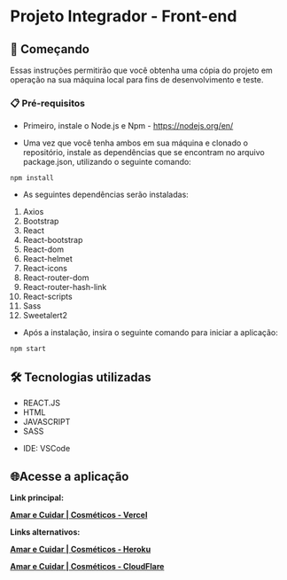 # Projeto Integrador - Front-end

## 🚀 Começando

Essas instruções permitirão que você obtenha uma cópia do projeto em operação na sua máquina local para fins de desenvolvimento e teste.

### 📋 Pré-requisitos

- Primeiro, instale o Node.js e Npm - https://nodejs.org/en/

- Uma vez que você tenha ambos em sua máquina e clonado o repositório, instale as dependências que se encontram no arquivo package.json, utilizando o seguinte comando:

```
npm install
```

- As seguintes dependências serão instaladas:

1. Axios
2. Bootstrap
3. React
4. React-bootstrap
5. React-dom
6. React-helmet
7. React-icons
8. React-router-dom
9. React-router-hash-link
10. React-scripts
11. Sass
12. Sweetalert2

- Após a instalação, insira o seguinte comando para iniciar a aplicação:

```
npm start
```

## 🛠️ Tecnologias utilizadas

* REACT.JS
* HTML
* JAVASCRIPT
* SASS

- IDE: VSCode



## 🌐Acesse a aplicação

**Link principal:**

**[Amar e Cuidar | Cosméticos - Vercel](https://amar-e-cuidar.vercel.app/)**

**Links alternativos:**

**[Amar e Cuidar | Cosméticos - Heroku](https://ctd-ecommerce-front.herokuapp.com/)** 

**[Amar e Cuidar | Cosméticos - CloudFlare](https://ctd-ecommerce-front.pages.dev/)**

